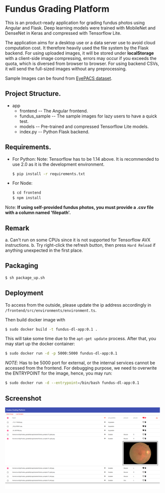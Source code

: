 # Fundus Grading Platform

This is an product-ready application for grading fundus photos using Angular and Flask. Deep learning models were trained with MobileNet and DenseNet in Keras and compressed with Tensorflow Lite.

The application aims for a desktop use or a data server use to avoid cloud computation cost. It therefore heavily used the file system by the Flask backend. For using uploaded images, it will be stored under <b>localStorage</b> with a client-side image compressing, errors may occur if you exceeds the quota, which is diversed from browser to browser. For using backend CSVs, it will send the full-sized images without any preprocessing.

Sample Images can be found from [EyePACS dataset](https://www.kaggle.com/c/diabetic-retinopathy-detection).

## Project Structure.

- app
    - frontend -- The Angular frontend.
    - fundus_sample -- The sample images for lazy users to have a quick test.
    - models -- Pre-trained and compressed Tensorflow Lite models.
    - index.py -- Python Flask backend.


## Requirements.
- For Python:
    Note: Tensorflow has to be 1.14 above. It is recommended to use 2.0 as it is the development environment.
    ```bash
    $ pip install -r requirements.txt
    ```
- For Node:
    ```bash
    $ cd frontend
    $ npm install
    ```
Note: <b>If using self-provided fundus photos, you must provide a .csv file with a column named 'filepath'.</b>

## Remark
a. Can't run on some CPUs since it is not supported for Tensorflow AVX instructions.
b. Try right-click the refresh button, then press ```Hard Reload``` if anything unexpected in the first place.

## Packaging
```bash
$ sh package_up.sh
```

## Deployment
To access from the outside, please update the ip address accordingly in ```/frontend/src/environments/environment.ts```.

Then build docker image with
```bash
$ sudo docker build -t fundus-dl-app:0.1 .
```
This will take some time due to the ```apt-get update``` process. After that, you may start up the docker container:
```bash
$ sudo docker run -d -p 5000:5000 fundus-dl-app:0.1
```
*NOTE*: Has to be 5000 port for external, or the internal services cannot be accessed from the frontend.
For debugging purpose, we need to overwrite the ENTRYPOINT for the image, hence, you may run:
```bash
$ sudo docker run -d --entrypoint=/bin/bash fundus-dl-app:0.1
```

## Screenshot

![screenshot](./imgs/sc.png)

